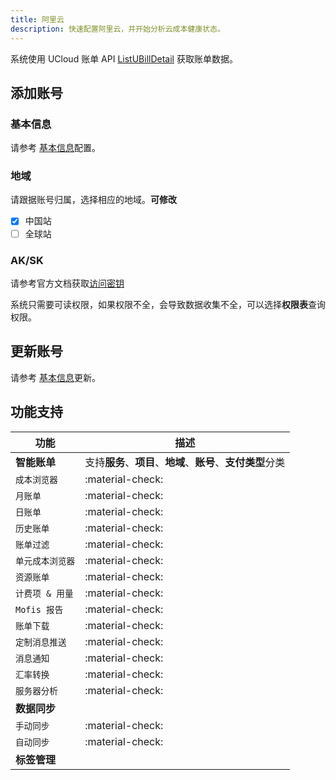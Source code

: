 ```yaml
---
title: 阿里云
description: 快速配置阿里云，并开始分析云成本健康状态。 
---
```


系统使用 UCloud 账单 API [ListUBillDetail](https://docs.ucloud.cn/api/ubill-api/list_u_bill_detail) 获取账单数据。

## 添加账号
### **基本信息**
请参考 [基本信息](basic.md)配置。

### **地域**
请跟据账号归属，选择相应的地域。**可修改**

- [x] 中国站
- [ ] 全球站

### **AK/SK**
请参考官方文档获取[访问密钥](https://docs.ucloud.cn/uproject/user)

系统只需要可读权限，如果权限不全，会导致数据收集不全，可以选择**权限表**查询权限。


## 更新账号
请参考 [基本信息](basic.md)更新。

## 功能支持

| 功能         | 描述                                       |
|------------|------------------------------------------|
| **智能账单**   | 支持**服务**、**项目**、**地域**、**账号**、**支付类型**分类 |
| `成本浏览器`    | :material-check:                         |
| `月账单`      | :material-check:                         |
| `日账单`      | :material-check:                         |
| `历史账单`     | :material-check:                         |
| `账单过滤`     | :material-check:                         |
| `单元成本浏览器`  | :material-check:                         |
| `资源账单`     | :material-check:                         |
| `计费项 & 用量` | :material-check:                         |
| `Mofis 报告` | :material-check:                         |
| `账单下载`     | :material-check:                         |
| `定制消息推送`   | :material-check:                         |
| `消息通知`     | :material-check:                         |
| `汇率转换`     | :material-check:                         |
| `服务器分析`    | :material-check:                         |
| **数据同步**   |                                          |
| `手动同步`     | :material-check:                         |
| `自动同步`     | :material-check:                         |
| **标签管理**   |                                          |
